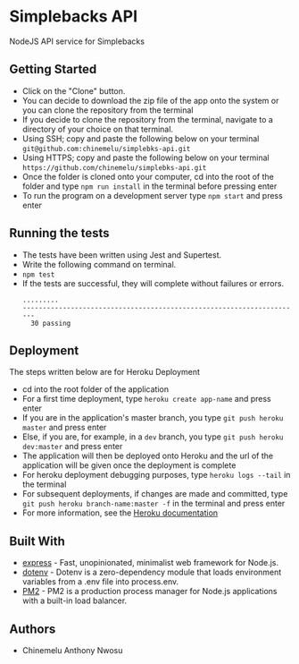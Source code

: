 # Simplebacks API
NodeJS API service for Simplebacks

## Getting Started
* Click on the "Clone" button.
* You can decide to download the zip file of the app onto the system or you can clone the repository from the terminal
* If you decide to clone the repository from the terminal, navigate to a directory of your choice on that terminal.
* Using SSH; copy and paste the following below on your terminal `git@github.com:chinemelu/simplebks-api.git`
* Using HTTPS; copy and paste the following below on your terminal `https://github.com/chinemelu/simplebks-api.git`
* Once the folder is cloned onto your computer, cd into the root of the folder and type `npm run install` in the terminal before pressing enter
* To run the program on a development server type `npm start` and press enter 

## Running the tests
* The tests have been written using Jest and Supertest.
* Write the following command on terminal.
* ```npm test```
* If the tests are successful, they will complete without failures or errors.
  ```
  .........
  ----------------------------------------------------------------------
    30 passing
  ```

## Deployment
The steps written below are for Heroku Deployment
* cd into the root folder of the application
* For a first time deployment, type `heroku create app-name` and press enter
* If you are in the application's master branch, you type `git push heroku master` and press enter
* Else, if you are, for example, in a `dev` branch, you type `git push heroku dev:master` and press enter
* The application will then be deployed onto Heroku and the url of the application will be given once the deployment is complete
* For heroku deployment debugging purposes, type `heroku logs --tail` in the terminal
* For subsequent deployments, if changes are made and committed, type `git push heroku branch-name:master -f` in the terminal and press enter
* For more information, see the [Heroku documentation](https://devcenter.heroku.com/articles/git)

## Built With
* [express](https://expressjs.com/) - Fast, unopinionated, minimalist web framework for Node.js.
* [dotenv](https://www.npmjs.com/package/dotenv) - Dotenv is a zero-dependency module that loads environment variables from a .env file into process.env.
* [PM2](https://pm2.keymetrics.io/) - PM2 is a production process manager for Node.js applications with a built-in load balancer.

## Authors
* Chinemelu Anthony Nwosu 

